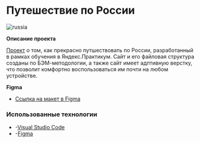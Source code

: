 # Путешествие по России
![russia](https://user-images.githubusercontent.com/88783602/169514298-1cf35ff5-ca5e-4377-8d74-d6faaff84a3d.png)

**Описание проекта**

[Проект](https://gudrom.github.io/russian-travel/index.html) о том, как прекрасно путшествовать по России, разработанный в рамках обучения в Яндекс.Практикум. 
Сайт и его файловая структура созданы по БЭМ-методологии, а также сайт имеет адптивную верстку, что позволит комфортно воспользоваться им почти на любом устройстве.

**Figma**

* [Ссылка на макет в Figma](https://www.figma.com/file/5S2WSbEFL6awjVWJ0NWL8Q/Sprint-3_-Russia-_-desktop-mobile?node-id=28503%3A0)

### **Использованные технологии**

* -[Visual Studio Code](https://code.visualstudio.com) 
* -[Figma](https://www.figma.com)  
